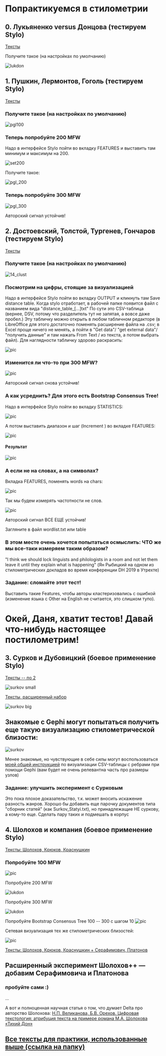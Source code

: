 # Попрактикуемся в стилометрии

## 0. Лукьяненко versus Донцова (тестируем Stylo)

[Тексты](stylometry_texts/0_Лукьяненко%20Донцова.zip)

Получите такое (на настройках по умолчанию)

![lukdon](pics/lukdon_ca.png)

## 1. Пушкин, Лермонтов, Гоголь (тестируем Stylo)

[Тексты](stylometry_texts/1_pushkin_lermontov_gogol.zip)

### Получите такое (на настройках по умолчанию)

![pgl100](pics/pgl_100.png)

### Теперь попробуйте 200 MFW

Надо в интерфейсе Stylo пойти во вкладку FEATURES и выставить там минимум и максимум на 200.

![set200](pics/set200mfw.png)

Получите такое:

![pgl_200](pics/pgl_200.png)

### Теперь попробуйте 300 MFW

![pgl_300](pics/pgl_300.png)

Авторский сигнал устойчив!  

## 2. Достоевский, Толстой, Тургенев, Гончаров (тестируем Stylo)

[Тексты](stylometry_texts/2_fourteen_russian_novels.zip)

### Получите такое (на настройках по умолчанию) 

![14_clust](pics/14_clust.png)

### Посмотрим на цифры, стоящие за визуализацией

Надо в интерфейсе Stylo пойти во вкладку OUTPUT и кликнуть там Save distance table.
Когда stylo отработает, в рабочей папке появится файл с названием вида "distance_table_[...]txt" 
По сути это CSV-таблица (вернее, DSV, потому что разделитель тут не запятая, а вовсе даже пробел.) 
Эту табличку можно открыть в любом табличном редакторе (в LibreOffice для этого достаточно поменять расширение файла на .csv; в Excel проще ничего не менять, а пойти в "Get data"/ "get external data"/ "получить данные" и там нажать From Text / из текста, а потом выбрать файл). 
Для наглядности табличку здорово раскрасить:

![pic](pics/distances_14.png)

###  Изменится ли что-то при 300 MFW?

![pic](pics/14_clust_300.png)

Авторский сигнал снова устойчив!

###  А как усреднить? Для этого есть Bootstrap Consensus Tree!

Надо в интерфейсе Stylo пойти во вкладку STATISTICS:

![pic](pics/switch2bootstrap.png)

А потом выставить диапазон и шаг (Increment ) во вкладкe FEATURES:

![pic](pics/increment4boot.png)

#### Результат

![pic](pics/bootstrap14.png)

### А если не на словах, а на символах? 

Вкладка FEATURES, поменять words на chars:

![pic](pics/words2chars.png)


Так мы будем измерять частотности не слов. 

![pic](pics/14_clust_100_chars.png)

Авторский сигнал ВСЕ ЕЩЕ устойчив! 

Загляните в файл wordlist.txt или table 

### В этом месте очень хочется попытаться осмыслить: ЧТО же мы все-таки измеряем таким образом?

"I think we should lock linguists and philologists in a room and not let them leave it until they explain what is happening" (Ян Рыбицкий на одном из стилометрических докладов во время конференции DH 2019 в Утрехте)


### Задание: сломайте этот тест!

Выставить такие Features, чтобы авторы кластеризовались с ошибкой (изменение языка с Other на English не считается, это слишком тупо).



# Окей, Даня, хватит тестов! Давай что-нибудь настоящее постилометрим!



## 3. Сурков и Дубовицкий (боевое применение  Stylo)

[Тексты -- по 2](stylometry_texts/3_surkov.zip)

![surkov small](pics/surkov_2_each.png)

[Тексты, расширенный набор](stylometry_texts/4_surkov_extended.zip)

![surkov big](pics/surkov_big.png)

## Знакомые с Gephi могут попытаться получить еще такую визуализацию стилометрической близости:

![surkov](pics/surkov_network.png)

Менее знакомые, но чувствующие в себе силы могут воспользоваться [моей общей инструкцией](https://docs.google.com/document/d/1w3hWna5_BF60jxLf7Tn_sv6GyOCkYJ9ad4kQFU9mWLg/edit?usp=sharing) по визуализации CSV-таблицы с ребрами при помощи Gephi (вам будет не очень релевантна часть про размеры узлов)


### Задание: улучшить эксперимент с Сурковым

Это пока плохое доказательство, т.к. может вносить искажение разность жанров. Хорошо бы добавить еще парочку документов типа "сборник статей" (как Surkov_Statyi.txt), но принадлежащие НЕ суркову, а кому-то еще. Сделать пару таких и подмешать в корпус



## 4. Шолохов и компания (боевое применение  Stylo)

[Тексты: Шолохов, Крюков, Краснушкин](stylometry_texts/sholokhov.zip)

### Попробуйте 100 MFW

![pic](pics/sholokhov_small_100.png)


Попробуйте 200 MFW

![lukdon](pics/sholokhov_small_200.png)

Попробуйте 300 MFW

![lukdon](pics/sholokhov_small_300.png)

Попробуйте Bootstrap Consensus Tree 100 -- 300 с шагом 10
![pic](pics/sholokhov_small_bootstrap.png)

Сетевая визуализация тех же стилометрических близостей:

![pic](pics/sholokhov_small_network.png)

[Тексты: Шолохов, Крюков, Краснушкин + Серафимович, Платонов](stylometry_texts/sholokhov_extended.zip)

## Расширенный эксперимент Шолохов++ — добавим Серафимовича и Платонова 

### пробуйте сами :)

...

А вот и полноценная научная статья о том, что думает Delta про авторство Шолохова: 
[Н.П. Великанова, Б.В. Орехов. Цифровая текстология: атрибуция текста на примере романа М.А. Шолохова «Тихий Дон»](http://nevmenandr.net/personalia/QuietDon.pdf)


## [Все тексты для практики, использованные выше (ссылка на папку)](stylometry_texts)
